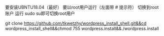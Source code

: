 要安装UBNTU18.04（最好）
要以root用户运行（左面带 # 提示符）
切换到root账户 运行 sudo su即可切换root用户



git clone https://github.com/tkwetzhy/wordpress_install_shell.git&&cd wordpress_install_shell&&chmod 755 wordpress.install&&./wordpress.install

